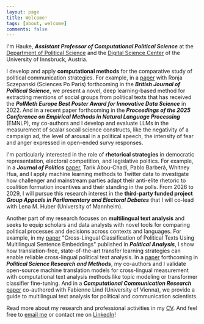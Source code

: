 ```yaml
---
layout: page
title: Welcome!
tags: [about, welcome]
comments: false
---
```

    
I'm Hauke, **_Assistant Professor of Computational Political Science_** at the [Department of Political Science](https://www.uibk.ac.at/en/politikwissenschaft/) and the [Digital Science Center](https://www.uibk.ac.at/en/disc/) of the University of Innsbruck, Austria.

I develop and apply **computational methods** for the comparative study of political communication strategies.
For example, in a [paper](https://doi.org/10.31219/osf.io/ufb96) with Ronja Sczepanski (Sciences Po Paris) forthcoming in the **_British Journal of Political Science_**, we present a novel, deep learning-based method for extracting mentions of social groups from political texts that has received the **_PolMeth Europe Best Poster Award for Innovative Data Science_** in 2022.
And in a recent paper forthcoming in the **_Proceedings of the 2025 Conference on Empirical Methods in Natural Language Processing_** (EMNLP), my co-authors and I develop and evaluate LLMs in the measurement of scalar socail science constructs, like the negativity of a campaign ad, the level of arousal in a political speech, the intensity of fear and anger expressed in open-ended survy responses.
<!-- In my dissertation, I have examined how the increasing volume, variety, and granularity of political text collections can be harnessed to study party competition across countries and languages. -->

I'm particularly interested in the role of **rhetorical strategies** in democratic representation, electoral competition, and legislative politics.
For example, in a **_Journal of Politics_** [paper](https://www.journals.uchicago.edu/doi/abs/10.1086/730711), Tarik Abou-Chadi, Pablo Barberá, Whitney Hua, and I apply machine learning methods to Twitter data to investigate how challenger and mainstream parties adapt their anti-elite rhetoric to coalition formation incentives and their standing in the polls.
From 2026 to 2029, I will pursue this research interest in the **third-party funded project _Group Appeals in Parliamentary and Electoral Debates_** that I will co-lead with Lena M. Huber (University of Mannheim).

Another part of my research focuses on **multilingual text analysis** and seeks to equip scholars and data analysts with novel tools for comparing political processes and decisions across contexts and languages.
For example, in my [paper](https://doi.org/10.1017/pan.2022.29) "Cross-Lingual Classification of Political Texts Using Multilingual Sentence Embeddings" published in **_Political Analysis_**, I show how translation-free, state-of-the-art transfer learning strategies can enable reliable cross-lingual political text analysis.
In a [paper](https://doi.org/10.31219/osf.io/9trjs) forthcoming in **_Political Science Research and Methods_**, my co-authors and I validate open-source machine translation models for cross-lingual measurement with computational text analysis methods like topic modeling or transformer classifier fine-tuning.
And in a **_Computational Communication Research_** [paper](https://doi.org/10.5117/CCR2023.2.2.LICH) co-authored with Fabienne Lind (University of Vienna), we provide a guide to multilingual text analysis for political and communication scientists.

Read more about my research and professional activities in my <a href="{{ site.url }}/download/hauke_licht_cv.pdf">CV</a>.
And feel free 
to <a href="mailto:{{ site.email }}" target="_blank" rel="noopener noreferrer">email me</a>
or 
contact me on <a href="https://at.linkedin.com/in/hauke-licht-86854a349" target="_blank" rel="noopener noreferrer">LinkedIn</a>!
